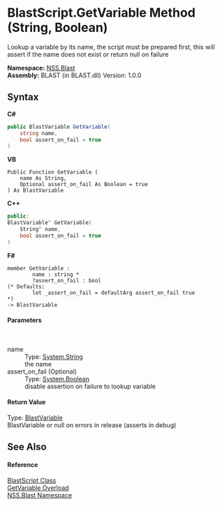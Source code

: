 # BlastScript.GetVariable Method (String, Boolean)
 

Lookup a variable by its name, the script must be prepared first, this will assert if the name does not exist or return null on failure

**Namespace:**&nbsp;<a href="88b55311-4a89-0894-e27a-e157e443c7f7">NSS.Blast</a><br />**Assembly:**&nbsp;BLAST (in BLAST.dll) Version: 1.0.0

## Syntax

**C#**<br />
``` C#
public BlastVariable GetVariable(
	string name,
	bool assert_on_fail = true
)
```

**VB**<br />
``` VB
Public Function GetVariable ( 
	name As String,
	Optional assert_on_fail As Boolean = true
) As BlastVariable
```

**C++**<br />
``` C++
public:
BlastVariable^ GetVariable(
	String^ name, 
	bool assert_on_fail = true
)
```

**F#**<br />
``` F#
member GetVariable : 
        name : string * 
        ?assert_on_fail : bool 
(* Defaults:
        let _assert_on_fail = defaultArg assert_on_fail true
*)
-> BlastVariable 

```


#### Parameters
&nbsp;<dl><dt>name</dt><dd>Type: <a href="https://docs.microsoft.com/dotnet/api/system.string" target="_blank" rel="noopener noreferrer">System.String</a><br />the name</dd><dt>assert_on_fail (Optional)</dt><dd>Type: <a href="https://docs.microsoft.com/dotnet/api/system.boolean" target="_blank" rel="noopener noreferrer">System.Boolean</a><br />disable assertion on failure to lookup variable</dd></dl>

#### Return Value
Type: <a href="f06b3ca6-6fc7-2463-b0e0-c8541bfc9d8d">BlastVariable</a><br />BlastVariable or null on errors in release (asserts in debug)

## See Also


#### Reference
<a href="701ebde6-515e-1fd5-a11a-526716112a12">BlastScript Class</a><br /><a href="6237d705-5d95-e6c1-9dab-0d07ba43151b">GetVariable Overload</a><br /><a href="88b55311-4a89-0894-e27a-e157e443c7f7">NSS.Blast Namespace</a><br />